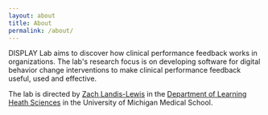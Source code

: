 ```yaml
---
layout: about
title: About
permalink: /about/
---
```

DISPLAY Lab aims to discover how clinical performance feedback works in
organizations. The lab's research focus is on developing software for digital
behavior change interventions to make clinical performance feedback useful,
used and effective.

The lab is directed by
[Zach Landis-Lewis](https://medicine.umich.edu/dept/lhs/zach-landis-lewis-phd-mlis)
in the [Department of Learning Heath Sciences](https://medicine.umich.edu/dept/learning-health-sciences)
in the University of Michigan Medical School.


[//]: # (## Research)
[//]: # (Lorem ipsum dolor sit amet, consectetur adipiscing elit, sed do eiusmod tempor)
[//]: # (incididunt ut labore et dolore magna aliqua. Ut enim ad minim veniam,)
[//]: # (quis nostrud exercitation ullamco laboris nisi ut aliquip ex ea commodo consequat.)
[//]: # (Duis aute irure dolor in reprehenderit in voluptate velit esse cillum dolore eu)
[//]: # (fugiat nulla pariatur. Excepteur sint occaecat cupidatat non proident, sunt in)
[//]: # (culpa qui officia deserunt mollit anim id est laborum.)


[//]: # (## Software)
[//]: # (Lorem ipsum dolor sit amet, consectetur adipiscing elit, sed do eiusmod tempor)
[//]: # (incididunt ut labore et dolore magna aliqua. Ut enim ad minim veniam,)
[//]: # (quis nostrud exercitation ullamco laboris nisi ut aliquip ex ea commodo consequat.)
[//]: # (Duis aute irure dolor in reprehenderit in voluptate velit esse cillum dolore eu)
[//]: # (fugiat nulla pariatur. Excepteur sint occaecat cupidatat non proident, sunt in)
[//]: # (culpa qui officia deserunt mollit anim id est laborum.)
